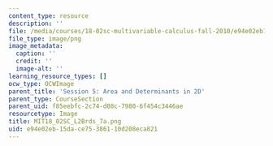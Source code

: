```yaml
---
content_type: resource
description: ''
file: /media/courses/18-02sc-multivariable-calculus-fall-2010/e94e02eb15dace75386110d208eca821_MIT18_02SC_L2Brds_7a.png
file_type: image/png
image_metadata:
  caption: ''
  credit: ''
  image-alt: ''
learning_resource_types: []
ocw_type: OCWImage
parent_title: 'Session 5: Area and Determinants in 2D'
parent_type: CourseSection
parent_uid: f85eebfc-2c74-d08c-7980-6f454c3446ae
resourcetype: Image
title: MIT18_02SC_L2Brds_7a.png
uid: e94e02eb-15da-ce75-3861-10d208eca821
---
```

